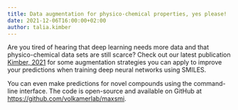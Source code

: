 ```yaml
---
title: Data augmentation for physico-chemical properties, yes please!
date: 2021-12-06T16:00:00+02:00
author: talia.kimber
---
```


Are you tired of hearing that deep learning needs more data and that physico-chemical data sets are still scarce? Check out our latest publication [Kimber, 2021](/publications/#kimber_ailsci_2021) for some augmentation strategies you can apply to improve your predictions when training deep neural networks using SMILES.

You can even make predictions for novel compounds using the command-line interface. The code is open-source and available on GitHub at https://github.com/volkamerlab/maxsmi.